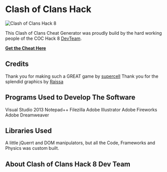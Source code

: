 # Clash of Clans Hack

![Clash of Clans Hack 8](http://www.clashofclanshack8.com/image/Splash-Screen-Clash-of-Clans-Hack-8.png)

This Clash of Clans Cheat Generator was proudly build by the hard working people of the COC Hack 8 [DevTeam](http://twitter.com/CoC_hack8).

**[Get the Cheat Here](http://www.clashofclanshack8.com/product/free-clash-clans-hack/)**

## Credits

Thank you for making such a GREAT game by [supercell](https://twitter.com/supercellgames)
Thank you for the splendid graphics by [Raissa](https://twitter.com/rpellos)

## Programs Used to Develop The Software

Visual Studio 2013
Notepad++
Filezilla
Adobe Illustrator
Adobe Fireworks
Adobe Dreamweaver

## Libraries Used
A little jQuerrt and DOM manipulators, but all the Code, Frameworks and Physics was custom built.

## About Clash of Clans Hack 8 Dev Team
